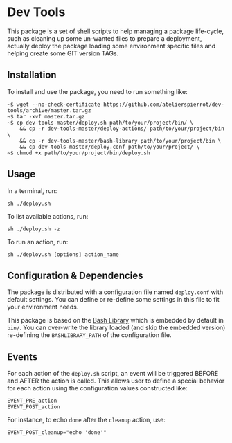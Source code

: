 Dev Tools
=========

This package is a set of shell scripts to help managing a package life-cycle, such as cleaning
up some un-wanted files to prepare a deployment, actually deploy the package loading some
environment specific files and helping create some GIT version TAGs.


## Installation

To install and use the package, you need to run something like:

    ~$ wget --no-check-certificate https://github.com/atelierspierrot/dev-tools/archive/master.tar.gz
    ~$ tar -xvf master.tar.gz
    ~$ cp dev-tools-master/deploy.sh path/to/your/project/bin/ \
        && cp -r dev-tools-master/deploy-actions/ path/to/your/project/bin \
        && cp -r dev-tools-master/bash-library path/to/your/project/bin \
        && cp dev-tools-master/deploy.conf path/to/your/project/ \
    ~$ chmod +x path/to/your/project/bin/deploy.sh



## Usage

In a terminal, run:

    sh ./deploy.sh

To list available actions, run:

    sh ./deploy.sh -z

To run an action, run:

    sh ./deploy.sh [options] action_name


## Configuration & Dependencies

The package is distributed with a configuration file named `deploy.conf` with default settings.
You can define or re-define some settings in this file to fit your environment needs.

This package is based on the [Bash Library](https://github.com/atelierspierrot/bash-library)
which is embedded by default in `bin/`. You can over-write the library loaded (and skip the
embedded version) re-defining the `BASHLIBRARY_PATH` of the configuration file.


## Events

For each action of the `deploy.sh` script, an event will be triggered BEFORE and AFTER the
action is called. This allows user to define a special behavior for each action using the
configuration values constructed like:

    EVENT_PRE_action
    EVENT_POST_action

For instance, to echo `done` after the `cleanup` action, use:

    EVENT_POST_cleanup="echo 'done'"

